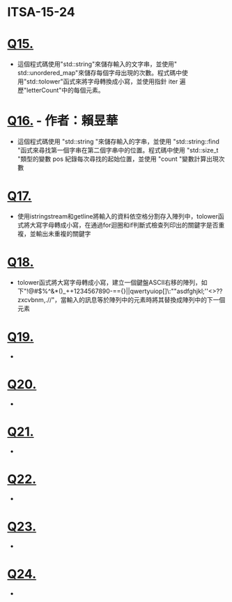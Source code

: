 # ITSA-15-24
# [Q15.](/Q15)
  - 這個程式碼使用"std::string"來儲存輸入的文字串，並使用" std::unordered_map"來儲存每個字母出現的次數。程式碼中使用"std::tolower"函式來將字母轉換成小寫，並使用指針 iter 遍歷"letterCount"中的每個元素。
# [Q16.](/Q16) - 作者：賴昱華
  - 這個程式碼使用 "std::string "來儲存輸入的字串，並使用 "std::string::find "函式來尋找第一個字串在第二個字串中的位置。程式碼中使用 "std::size_t "類型的變數 pos 紀錄每次尋找的起始位置，並使用 "count "變數計算出現次數
# [Q17.](/Q17)
  - 使用istringstream和getline將輸入的資料依空格分割存入陣列中，tolower函式將大寫字母轉成小寫，在通過for迴圈和if判斷式檢查列印出的關鍵字是否重複，並輸出未重複的關鍵字
# [Q18.](/Q18)
  - tolower函式將大寫字母轉成小寫，建立一個鍵盤ASCII右移的陣列，如下"!@#$%^&*()_++1234567890-=={}||qwertyuiop[]\\:""asdfghjkl;''<>??zxcvbnm,.//"，當輸入的訊息等於陣列中的元素時將其替換成陣列中的下一個元素
# [Q19.](/Q19)
  -
# [Q20.](/Q20)
  -
# [Q21.](/Q21)
  -
# [Q22.](/Q22)
  -
# [Q23.](/Q23)
  -
# [Q24.](/Q24)
  -
